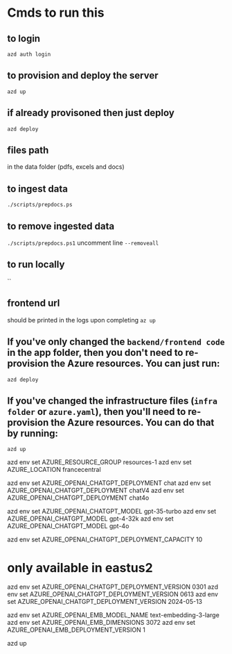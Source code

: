 # Cmds to run this

## to login
`azd auth login`

## to provision and deploy the server
`azd up`

## if already provisoned then just deploy
`azd deploy`

## files path
in the data folder (pdfs, excels and docs)

## to ingest data
`./scripts/prepdocs.ps`

## to remove ingested data 
`./scripts/prepdocs.ps1` uncomment line `--removeall`

## to run locally
``

## frontend url 
should be printed in the logs upon completing `az up`

## If you've only changed the `backend/frontend code` in the app folder, then you don't need to re-provision the Azure resources. You can just run:
`azd deploy`

## If you've changed the infrastructure files (`infra folder` or `azure.yaml`), then you'll need to re-provision the Azure resources. You can do that by running:
`azd up`

azd env set AZURE_RESOURCE_GROUP resources-1
azd env set AZURE_LOCATION francecentral

azd env set AZURE_OPENAI_CHATGPT_DEPLOYMENT chat
azd env set AZURE_OPENAI_CHATGPT_DEPLOYMENT chatV4
azd env set AZURE_OPENAI_CHATGPT_DEPLOYMENT chat4o

azd env set AZURE_OPENAI_CHATGPT_MODEL gpt-35-turbo
azd env set AZURE_OPENAI_CHATGPT_MODEL gpt-4-32k
azd env set AZURE_OPENAI_CHATGPT_MODEL gpt-4o

azd env set AZURE_OPENAI_CHATGPT_DEPLOYMENT_CAPACITY 10

# only available in eastus2
azd env set AZURE_OPENAI_CHATGPT_DEPLOYMENT_VERSION 0301 
azd env set AZURE_OPENAI_CHATGPT_DEPLOYMENT_VERSION 0613
azd env set AZURE_OPENAI_CHATGPT_DEPLOYMENT_VERSION 2024-05-13

azd env set AZURE_OPENAI_EMB_MODEL_NAME text-embedding-3-large
azd env set AZURE_OPENAI_EMB_DIMENSIONS 3072
azd env set AZURE_OPENAI_EMB_DEPLOYMENT_VERSION 1

azd up

